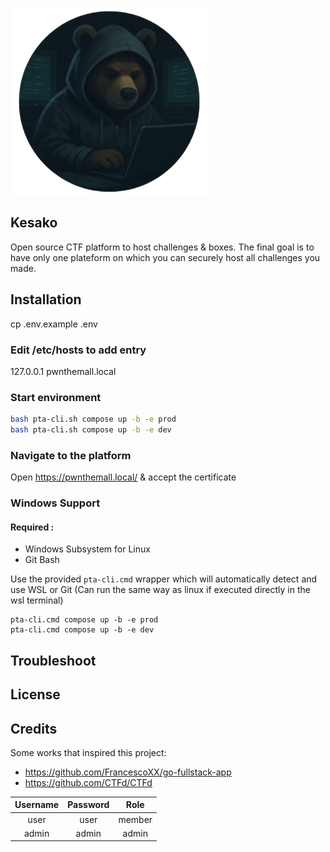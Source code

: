 ![logo no text](frontend/public/logo-no-text.png)

## Kesako

Open source CTF platform to host challenges & boxes.
The final goal is to have only one plateform on which you can securely host all challenges you made.

## Installation

cp .env.example .env

### Edit /etc/hosts to add entry

127.0.0.1 pwnthemall.local 

### Start environment

   ```bash
   bash pta-cli.sh compose up -b -e prod
   bash pta-cli.sh compose up -b -e dev
   ```

### Navigate to the platform

Open https://pwnthemall.local/ & accept the certificate

### Windows Support
#### Required :
   - Windows Subsystem for Linux
   - Git Bash

Use the provided `pta-cli.cmd` wrapper which will automatically detect and use WSL or Git (Can run the same way as linux if executed directly in the wsl terminal)
   ```shell
   pta-cli.cmd compose up -b -e prod
   pta-cli.cmd compose up -b -e dev
   ```

## Troubleshoot

## License

## Credits

Some works that inspired this project:

- https://github.com/FrancescoXX/go-fullstack-app
- https://github.com/CTFd/CTFd

|Username|Password|Role|
|:----------:|:---------:|:------:|
|user|user|member|
|admin|admin|admin|
